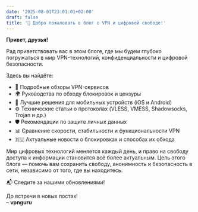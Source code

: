 ```yaml
---
date: '2025-08-01T23:01:01+02:00'
draft: false
title: '👋 Добро пожаловать в блог о VPN и цифровой свободе!'
---
```


**Привет, друзья!**

Рад приветствовать вас в этом блоге, где мы будем глубоко погружаться в мир VPN-технологий, конфиденциальности и цифровой безопасности.

Здесь вы найдёте:

- 🔐 Подробные обзоры VPN-сервисов  
- 🌍 Руководства по обходу блокировок и цензуры  
- 📱 Лучшие решения для мобильных устройств (iOS и Android)  
- ⚙️ Технические статьи о протоколах (VLESS, VMESS, Shadowsocks, Trojan и др.)  
- 🛡 Рекомендации по защите личных данных  
- 📊 Сравнение скорости, стабильности и функциональности VPN  
- 🇷🇺 Актуальные новости о блокировках и способах их обхода  

Мир цифровых технологий меняется каждый день, и право на свободу доступа к информации становится всё более актуальным. Цель этого блога — помочь вам сохранить свободу, анонимность и безопасность в сети, независимо от того, где вы находитесь.

📬 Следите за нашими обновлениями!

До встречи в новых постах!  
– **vpnguru**